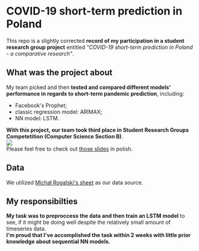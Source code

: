 # COVID-19 short-term prediction in Poland

This repo is a slightly corrected **record of my participation in a student research group project** entitled *"COVID-19 short-term prediction in Poland - a comparative research"*.
<br>

## What was the project about
My team picked and then **tested and compared different models' performance in regards to short-term pandemic prediction**, including:
* Facebook's Prophet;
* classic regression model: ARIMAX;
* NN model: LSTM.

**With this project, our team took third place in Student Research Groups Competetition (Computer Science Section B)**. 
<br>
<img src = ".images/comparision.png"/>
<br>
Please feel free to check out [those slides](./slides/slides.pdf) in polish.
<br>

## Data
We utilized [Michał Rogalski's sheet](https://docs.google.com/spreadsheets/d/1ierEhD6gcq51HAm433knjnVwey4ZE5DCnu1bW7PRG3E/edit#gid=1309014089) as our data source. <br>

## My responsibilties
**My task was to preproccess the data and then train an LSTM model** to see, if it might be doing well despite the relatively small amount of timeseries data.
<br>
**I'm proud that I've accomplished the task within 2 weeks with little prior knowledge about sequential NN models.**


